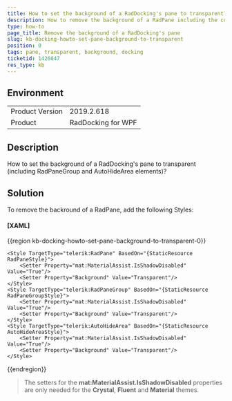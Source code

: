 ```yaml
---
title: How to set the background of a RadDocking's pane to transparent?
description: How to remove the background of a RadPane including the corresponding RadPaneGroup and AutoHideArea
type: how-to
page_title: Remove the background of a RadDocking's pane
slug: kb-docking-howto-set-pane-background-to-transparent
position: 0
tags: pane, transparent, background, docking
ticketid: 1426047
res_type: kb
---
```


## Environment
<table>
	<tbody>
		<tr>
			<td>Product Version</td>
			<td>2019.2.618</td>
		</tr>
		<tr>
			<td>Product</td>
			<td>RadDocking for WPF</td>
		</tr>
	</tbody>
</table>


## Description
How to set the background of a RadDocking's pane to transparent (including RadPaneGroup and AutoHideArea elements)?

## Solution
To remove the backround of a RadPane, add the following Styles:

#### __[XAML]__
{{region kb-docking-howto-set-pane-background-to-transparent-0}}
  <!-- If you are using the StyleManager theming mechanism, remove the BasedOn attributes -->
	<Style TargetType="telerik:RadPane" BasedOn="{StaticResource RadPaneStyle}">
		<Setter Property="mat:MaterialAssist.IsShadowDisabled" Value="True"/>
		<Setter Property="Background" Value="Transparent"/>
	</Style>
	<Style TargetType="telerik:RadPaneGroup" BasedOn="{StaticResource RadPaneGroupStyle}">
		<Setter Property="mat:MaterialAssist.IsShadowDisabled" Value="True"/>
		<Setter Property="Background" Value="Transparent"/>
	</Style>
	<Style TargetType="telerik:AutoHideArea" BasedOn="{StaticResource AutoHideAreaStyle}">
		<Setter Property="mat:MaterialAssist.IsShadowDisabled" Value="True"/>
		<Setter Property="Background" Value="Transparent"/>
	</Style>
{{endregion}}

> The setters for the **mat:MaterialAssist.IsShadowDisabled** properties are only needed for the **Crystal**, **Fluent** and **Material** themes.
